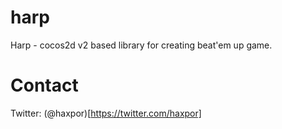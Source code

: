 # harp

Harp - cocos2d v2 based library for creating beat'em up game.

# Contact
Twitter: (@haxpor)[https://twitter.com/haxpor]
